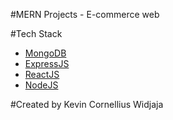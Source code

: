 #MERN Projects - E-commerce web 

#Tech Stack
- [MongoDB](https://www.mongodb.com/)
- [ExpressJS](https://expressjs.com/)
- [ReactJS](https://reactjs.org/)
- [NodeJS](https://nodejs.org/en/)

#Created by Kevin Cornellius Widjaja

